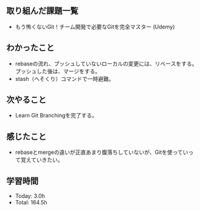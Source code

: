 ## 取り組んだ課題一覧
- もう怖くないGit！チーム開発で必要なGitを完全マスター (Udemy)
## わかったこと
- rebaseの流れ、プッシュしていないローカルの変更には、リベースをする。プッシュした後は、マージをする。
- stash（へそくり）コマンドで一時避難。
## 次やること
- Learn Git Branchingを完了する。
## 感じたこと
- rebaseとmergeの違いが正直あまり腹落ちしていないが、Gitを使っていって覚えていきたい。
## 学習時間
- Today: 3.0h
- Total: 164.5h
